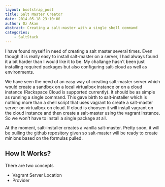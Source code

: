 ```yaml
---
layout: bootstrap_post
title: Salt Master Creator
date: 2014-05-18 23:10:00
author: Oz Akan
abstract: Creating a salt-master with a single shell command
categories:
    - SaltStack
---
```


I have found myself in need of creating a salt master several times. Even though it is really easy to install salt-master on a server, I had always found it a bit harder than I would like it to be. My challange hasn't been just installing required packages but also configuring salt-cloud as well as environments.

We have seen the need of an easy way of creating salt-master server which would create a sandbox on a local virtualbox instance or on a cloud instance (Rackspace Cloud is supported currently). It should be as simple as running a single command. This gave birth to salt-installer which is nothing more than a shell script that uses vagrant to create a salt-master server on virtualbox on cloud. If cloud is choosen it will install vagrant on the cloud instance and then create a salt-master using the vagrant instance. So we won't have to install a single package at all.

At the moment, salt-installer creates a vanilla salt-master. Pretty soon, it will be pulling the github repository given so salt-master will be ready to create minions based on the formulas pulled.

## How It Works?

There are two concepts

* Vagrant Server Location
* Provider


